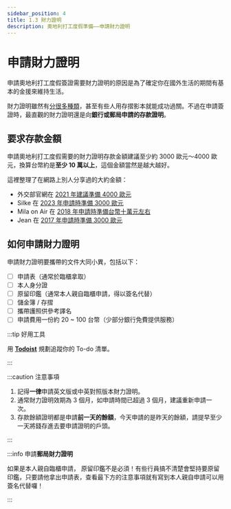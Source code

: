 ```yaml
---
sidebar_position: 4
title: 1.3 財力證明
description: 奧地利打工度假準備——申請財力證明
---
```


# 申請財力證明

申請奧地利打工度假簽證需要財力證明的原因是為了確定你在國外生活的期間有基本的金援來維持生活。

財力證明雖然有[分很多種類](https://rich01.com/how-apply-financial-power-proof-tw/)，甚至有些人用存摺影本就能成功過關。不過在申請簽證時，最直觀的財力證明還是向**銀行或郵局申請的存款證明**。

## 要求存款金額

申請奧地利打工度假需要的財力證明存款金額建議至少約 3000 歐元～4000 歐元，換算台幣約是**至少 10 萬以上**，這個金額當然是越大越好。

這裡整理了在網路上別人分享過的大約金額：
- 外交部官網在 [2021 年建議準備 4000 歐元](https://www.taiwanembassy.org/at/post/2739.html)
- Silke 在 [2023 年申請時準備 3000 歐元](https://silke92548.pixnet.net/blog/post/340001820-apply-for-austria-workingholiday)
- Mila on Air 在 [2018 年申請時準備台幣十萬元左右](https://www.facebook.com/milalaonair/posts/378500182624234/)
- Jean 在 [2017 年申請時準備 3000 歐元](https://ohwanderlin.com/austria-workingholiday/?v=3d9975706be3#%E7%94%B3%E8%AB%8B%E5%A5%A7%E5%9C%B0%E5%88%A9%E6%89%93%E5%B7%A5%E5%BA%A6%E5%81%87%E7%B0%BD%E8%AD%89)

## 如何申請財力證明

申請財力證明要攜帶的文件大同小異，包括以下：
- [ ] 申請表（通常於臨櫃拿取）
- [ ] 本人身分證
- [ ] 原留印鑑（通常本人親自臨櫃申請，得以簽名代替）
- [ ] 儲金簿 / 存摺
- [ ] 攜帶護照供參考譯名
- [ ] 申請費用一份約 20 ~ 100 台幣（少部分銀行免費提供服務）

:::tip 好用工具

用 [**Todoist**](https://get.todoist.io/3d1vczem1yso) 規劃追蹤你的 To-do 清單。

:::

:::caution 注意事項

1. 記得**一律**申請英文版或中英對照版本財力證明。
2. 通常財力證明效期為 3 個月，如申請時間已超過 3 個月，建議重新申請一次。
3. 存款餘額證明都是申請**前一天的餘額**，今天申請的是昨天的餘額，請提早至少一天將錢存進去要申請證明的戶頭。

:::

:::info 申請**郵局財力證明**

如果是本人親自臨櫃申請， 原留印鑑不是必須！有些行員搞不清楚會堅持要原留印鑑，只要請他拿出申請表，查看最下方的注意事項就有寫到本人親自申請可以用簽名代替囉！

:::